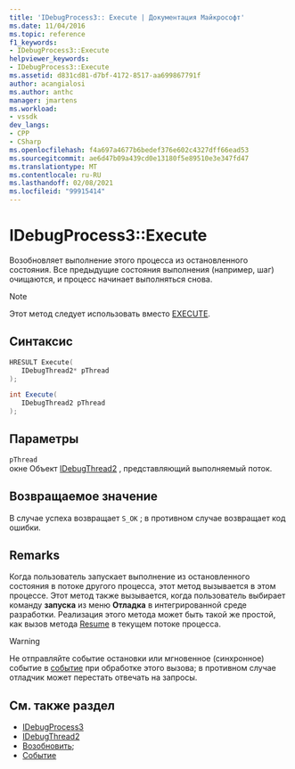 ```yaml
---
title: 'IDebugProcess3:: Execute | Документация Майкрософт'
ms.date: 11/04/2016
ms.topic: reference
f1_keywords:
- IDebugProcess3::Execute
helpviewer_keywords:
- IDebugProcess3::Execute
ms.assetid: d831cd81-d7bf-4172-8517-aa699867791f
author: acangialosi
ms.author: anthc
manager: jmartens
ms.workload:
- vssdk
dev_langs:
- CPP
- CSharp
ms.openlocfilehash: f4a697a4677b6bedef376e602c4327dff66ead53
ms.sourcegitcommit: ae6d47b09a439cd0e13180f5e89510e3e347fd47
ms.translationtype: MT
ms.contentlocale: ru-RU
ms.lasthandoff: 02/08/2021
ms.locfileid: "99915414"
---
```

# <a name="idebugprocess3execute"></a>IDebugProcess3::Execute
Возобновляет выполнение этого процесса из остановленного состояния. Все предыдущие состояния выполнения (например, шаг) очищаются, и процесс начинает выполняться снова.

> [!NOTE]
> Этот метод следует использовать вместо [EXECUTE](../../../extensibility/debugger/reference/idebugprogram2-execute.md).

## <a name="syntax"></a>Синтаксис

```cpp
HRESULT Execute(
   IDebugThread2* pThread
);
```

```csharp
int Execute(
   IDebugThread2 pThread
);
```

## <a name="parameters"></a>Параметры
`pThread`\
окне Объект [IDebugThread2](../../../extensibility/debugger/reference/idebugthread2.md) , представляющий выполняемый поток.

## <a name="return-value"></a>Возвращаемое значение
 В случае успеха возвращает `S_OK` ; в противном случае возвращает код ошибки.

## <a name="remarks"></a>Remarks
 Когда пользователь запускает выполнение из остановленного состояния в потоке другого процесса, этот метод вызывается в этом процессе. Этот метод также вызывается, когда пользователь выбирает команду **запуска** из меню **Отладка** в интегрированной среде разработки. Реализация этого метода может быть такой же простой, как вызов метода [Resume](../../../extensibility/debugger/reference/idebugthread2-resume.md) в текущем потоке процесса.

> [!WARNING]
> Не отправляйте событие остановки или мгновенное (синхронное) событие в [событие](../../../extensibility/debugger/reference/idebugeventcallback2-event.md) при обработке этого вызова; в противном случае отладчик может перестать отвечать на запросы.

## <a name="see-also"></a>См. также раздел
- [IDebugProcess3](../../../extensibility/debugger/reference/idebugprocess3.md)
- [IDebugThread2](../../../extensibility/debugger/reference/idebugthread2.md)
- [Возобновить](../../../extensibility/debugger/reference/idebugthread2-resume.md);
- [Событие](../../../extensibility/debugger/reference/idebugeventcallback2-event.md)
